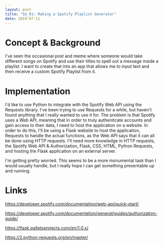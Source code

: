 ```yaml
---
layout: post
title: "SG_01: Making a Spotify Playlist Generator"
date: 2019-07-11
---
```


# Concept & Background
I've seen the occasional post and meme where someone would take different songs on Spotify and use their titles to spell out a message inside a playlist. I want to create that into an app that allows me to input text and then receive a custom Spotify Playlist from it.

# Implementation
I'd like to use Python to integrate with the Spotify Web API using the Requests library. I've been trying to use Requests for a while, but haven't found anything that I really wanted to use it for.
The problem is that Spotify uses a *Web* API, meaning that in order to truly authenitcate accounts and gain access to their data, I need to host the application on a website. 
In order to do this, I'll be using a Flask website to host the application, Requests to handle the actual functions, as the Web API says that it can all be done using HTTP requests. 
I'll need more knowledge in HTTP requests, the Spotify Web API & Authorization, Flask, CSS, HTML, Python Requests, and hosting the Flask application on an external server.

I'm getting pretty worried. This seems to be a more monumental task than I would usually handle, but I really hope I can get something presentable up and running.

# Links
https://developer.spotify.com/documentation/web-api/quick-start/

https://developer.spotify.com/documentation/general/guides/authorization-guide/

https://flask.palletsprojects.com/en/1.0.x/

https://2.python-requests.org/en/master/
